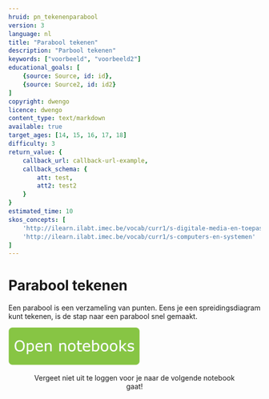 ```yaml
---
hruid: pn_tekenenparabool
version: 3
language: nl
title: "Parabool tekenen"
description: "Parbool tekenen"
keywords: ["voorbeeld", "voorbeeld2"]
educational_goals: [
    {source: Source, id: id}, 
    {source: Source2, id: id2}
]
copyright: dwengo
licence: dwengo
content_type: text/markdown
available: true
target_ages: [14, 15, 16, 17, 18]
difficulty: 3
return_value: {
    callback_url: callback-url-example,
    callback_schema: {
        att: test,
        att2: test2
    }
}
estimated_time: 10
skos_concepts: [
    'http://ilearn.ilabt.imec.be/vocab/curr1/s-digitale-media-en-toepassingen', 
    'http://ilearn.ilabt.imec.be/vocab/curr1/s-computers-en-systemen'
]
---
```

# Parabool tekenen
Een parabool is een verzameling van punten. Eens je een spreidingsdiagram kunt tekenen, is de stap naar een parabool snel gemaakt.

[![](embed/Knop.png "Knop")](https://kiks.ilabt.imec.be/jupyterhub/?id=0701 "Notebooks tekenen parabool")
<figure>
    <figcaption align = "center">Vergeet niet uit te loggen voor je naar de volgende notebook gaat!</figcaption>
</figure>

